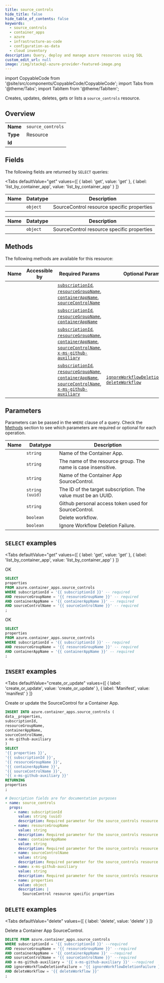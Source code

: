 ```yaml
--- 
title: source_controls
hide_title: false
hide_table_of_contents: false
keywords:
  - source_controls
  - container_apps
  - azure
  - infrastructure-as-code
  - configuration-as-data
  - cloud inventory
description: Query, deploy and manage azure resources using SQL
custom_edit_url: null
image: /img/stackql-azure-provider-featured-image.png
---
```


import CopyableCode from '@site/src/components/CopyableCode/CopyableCode';
import Tabs from '@theme/Tabs';
import TabItem from '@theme/TabItem';

Creates, updates, deletes, gets or lists a <code>source_controls</code> resource.

## Overview
<table><tbody>
<tr><td><b>Name</b></td><td><code>source_controls</code></td></tr>
<tr><td><b>Type</b></td><td>Resource</td></tr>
<tr><td><b>Id</b></td><td><CopyableCode code="azure.container_apps.source_controls" /></td></tr>
</tbody></table>

## Fields

The following fields are returned by `SELECT` queries:

<Tabs
    defaultValue="get"
    values={[
        { label: 'get', value: 'get' },
        { label: 'list_by_container_app', value: 'list_by_container_app' }
    ]}
>
<TabItem value="get">

<table>
<thead>
    <tr>
    <th>Name</th>
    <th>Datatype</th>
    <th>Description</th>
    </tr>
</thead>
<tbody>
<tr>
    <td><CopyableCode code="properties" /></td>
    <td><code>object</code></td>
    <td>SourceControl resource specific properties</td>
</tr>
</tbody>
</table>
</TabItem>
<TabItem value="list_by_container_app">

<table>
<thead>
    <tr>
    <th>Name</th>
    <th>Datatype</th>
    <th>Description</th>
    </tr>
</thead>
<tbody>
<tr>
    <td><CopyableCode code="properties" /></td>
    <td><code>object</code></td>
    <td>SourceControl resource specific properties</td>
</tr>
</tbody>
</table>
</TabItem>
</Tabs>

## Methods

The following methods are available for this resource:

<table>
<thead>
    <tr>
    <th>Name</th>
    <th>Accessible by</th>
    <th>Required Params</th>
    <th>Optional Params</th>
    <th>Description</th>
    </tr>
</thead>
<tbody>
<tr>
    <td><a href="#get"><CopyableCode code="get" /></a></td>
    <td><CopyableCode code="select" /></td>
    <td><a href="#parameter-subscriptionId"><code>subscriptionId</code></a>, <a href="#parameter-resourceGroupName"><code>resourceGroupName</code></a>, <a href="#parameter-containerAppName"><code>containerAppName</code></a>, <a href="#parameter-sourceControlName"><code>sourceControlName</code></a></td>
    <td></td>
    <td></td>
</tr>
<tr>
    <td><a href="#list_by_container_app"><CopyableCode code="list_by_container_app" /></a></td>
    <td><CopyableCode code="select" /></td>
    <td><a href="#parameter-subscriptionId"><code>subscriptionId</code></a>, <a href="#parameter-resourceGroupName"><code>resourceGroupName</code></a>, <a href="#parameter-containerAppName"><code>containerAppName</code></a></td>
    <td></td>
    <td></td>
</tr>
<tr>
    <td><a href="#create_or_update"><CopyableCode code="create_or_update" /></a></td>
    <td><CopyableCode code="insert" /></td>
    <td><a href="#parameter-subscriptionId"><code>subscriptionId</code></a>, <a href="#parameter-resourceGroupName"><code>resourceGroupName</code></a>, <a href="#parameter-containerAppName"><code>containerAppName</code></a>, <a href="#parameter-sourceControlName"><code>sourceControlName</code></a>, <a href="#parameter-x-ms-github-auxiliary"><code>x-ms-github-auxiliary</code></a></td>
    <td></td>
    <td>Create or update the SourceControl for a Container App.</td>
</tr>
<tr>
    <td><a href="#delete"><CopyableCode code="delete" /></a></td>
    <td><CopyableCode code="delete" /></td>
    <td><a href="#parameter-subscriptionId"><code>subscriptionId</code></a>, <a href="#parameter-resourceGroupName"><code>resourceGroupName</code></a>, <a href="#parameter-containerAppName"><code>containerAppName</code></a>, <a href="#parameter-sourceControlName"><code>sourceControlName</code></a>, <a href="#parameter-x-ms-github-auxiliary"><code>x-ms-github-auxiliary</code></a></td>
    <td><a href="#parameter-ignoreWorkflowDeletionFailure"><code>ignoreWorkflowDeletionFailure</code></a>, <a href="#parameter-deleteWorkflow"><code>deleteWorkflow</code></a></td>
    <td>Delete a Container App SourceControl.</td>
</tr>
</tbody>
</table>

## Parameters

Parameters can be passed in the `WHERE` clause of a query. Check the [Methods](#methods) section to see which parameters are required or optional for each operation.

<table>
<thead>
    <tr>
    <th>Name</th>
    <th>Datatype</th>
    <th>Description</th>
    </tr>
</thead>
<tbody>
<tr id="parameter-containerAppName">
    <td><CopyableCode code="containerAppName" /></td>
    <td><code>string</code></td>
    <td>Name of the Container App.</td>
</tr>
<tr id="parameter-resourceGroupName">
    <td><CopyableCode code="resourceGroupName" /></td>
    <td><code>string</code></td>
    <td>The name of the resource group. The name is case insensitive.</td>
</tr>
<tr id="parameter-sourceControlName">
    <td><CopyableCode code="sourceControlName" /></td>
    <td><code>string</code></td>
    <td>Name of the Container App SourceControl.</td>
</tr>
<tr id="parameter-subscriptionId">
    <td><CopyableCode code="subscriptionId" /></td>
    <td><code>string (uuid)</code></td>
    <td>The ID of the target subscription. The value must be an UUID.</td>
</tr>
<tr id="parameter-x-ms-github-auxiliary">
    <td><CopyableCode code="x-ms-github-auxiliary" /></td>
    <td><code>string</code></td>
    <td>Github personal access token used for SourceControl.</td>
</tr>
<tr id="parameter-deleteWorkflow">
    <td><CopyableCode code="deleteWorkflow" /></td>
    <td><code>boolean</code></td>
    <td>Delete workflow.</td>
</tr>
<tr id="parameter-ignoreWorkflowDeletionFailure">
    <td><CopyableCode code="ignoreWorkflowDeletionFailure" /></td>
    <td><code>boolean</code></td>
    <td>Ignore Workflow Deletion Failure.</td>
</tr>
</tbody>
</table>

## `SELECT` examples

<Tabs
    defaultValue="get"
    values={[
        { label: 'get', value: 'get' },
        { label: 'list_by_container_app', value: 'list_by_container_app' }
    ]}
>
<TabItem value="get">

OK

```sql
SELECT
properties
FROM azure.container_apps.source_controls
WHERE subscriptionId = '{{ subscriptionId }}' -- required
AND resourceGroupName = '{{ resourceGroupName }}' -- required
AND containerAppName = '{{ containerAppName }}' -- required
AND sourceControlName = '{{ sourceControlName }}' -- required
;
```
</TabItem>
<TabItem value="list_by_container_app">

OK

```sql
SELECT
properties
FROM azure.container_apps.source_controls
WHERE subscriptionId = '{{ subscriptionId }}' -- required
AND resourceGroupName = '{{ resourceGroupName }}' -- required
AND containerAppName = '{{ containerAppName }}' -- required
;
```
</TabItem>
</Tabs>


## `INSERT` examples

<Tabs
    defaultValue="create_or_update"
    values={[
        { label: 'create_or_update', value: 'create_or_update' },
        { label: 'Manifest', value: 'manifest' }
    ]}
>
<TabItem value="create_or_update">

Create or update the SourceControl for a Container App.

```sql
INSERT INTO azure.container_apps.source_controls (
data__properties,
subscriptionId,
resourceGroupName,
containerAppName,
sourceControlName,
x-ms-github-auxiliary
)
SELECT 
'{{ properties }}',
'{{ subscriptionId }}',
'{{ resourceGroupName }}',
'{{ containerAppName }}',
'{{ sourceControlName }}',
'{{ x-ms-github-auxiliary }}'
RETURNING
properties
;
```
</TabItem>
<TabItem value="manifest">

```yaml
# Description fields are for documentation purposes
- name: source_controls
  props:
    - name: subscriptionId
      value: string (uuid)
      description: Required parameter for the source_controls resource.
    - name: resourceGroupName
      value: string
      description: Required parameter for the source_controls resource.
    - name: containerAppName
      value: string
      description: Required parameter for the source_controls resource.
    - name: sourceControlName
      value: string
      description: Required parameter for the source_controls resource.
    - name: x-ms-github-auxiliary
      value: string
      description: Required parameter for the source_controls resource.
    - name: properties
      value: object
      description: |
        SourceControl resource specific properties
```
</TabItem>
</Tabs>


## `DELETE` examples

<Tabs
    defaultValue="delete"
    values={[
        { label: 'delete', value: 'delete' }
    ]}
>
<TabItem value="delete">

Delete a Container App SourceControl.

```sql
DELETE FROM azure.container_apps.source_controls
WHERE subscriptionId = '{{ subscriptionId }}' --required
AND resourceGroupName = '{{ resourceGroupName }}' --required
AND containerAppName = '{{ containerAppName }}' --required
AND sourceControlName = '{{ sourceControlName }}' --required
AND x-ms-github-auxiliary = '{{ x-ms-github-auxiliary }}' --required
AND ignoreWorkflowDeletionFailure = '{{ ignoreWorkflowDeletionFailure }}'
AND deleteWorkflow = '{{ deleteWorkflow }}'
;
```
</TabItem>
</Tabs>
